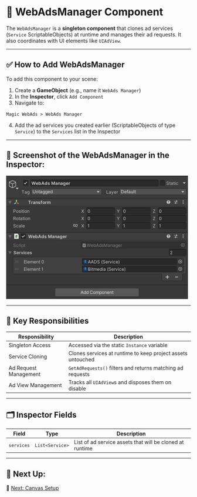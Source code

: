 # 🧠 WebAdsManager Component

The `WebAdsManager` is a **singleton component** that clones ad services (`Service` ScriptableObjects) at runtime and manages their ad requests. It also coordinates with UI elements like `UIAdView`.

---

## ✅ How to Add WebAdsManager

To add this component to your scene:

1. Create a **GameObject** (e.g., name it `WebAds Manager`)
2. In the **Inspector**, click `Add Component`
3. Navigate to:

```
Magic WebAds > WebAds Manager
```

4. Add the ad services you created earlier (ScriptableObjects of type `Service`) to the `Services` list in the Inspector
---


## 📸 Screenshot of the WebAdsManager in the Inspector:

![WebAdsManager](../Images/webadsmanager-inspector.png)

---

## 🧩 Key Responsibilities

| Responsibility | Description |
|----------------|-------------|
| Singleton Access | Accessed via the static `Instance` variable |
| Service Cloning | Clones services at runtime to keep project assets untouched |
| Ad Request Management | `GetAdRequests()` filters and returns matching ad requests |
| Ad View Management | Tracks all `UIAdView`s and disposes them on disable |

---

## 🗂 Inspector Fields

| Field | Type | Description |
|-------|------|-------------|
| `services` | `List<Service>` | List of ad service assets that will be cloned at runtime |

---

## 🧩 Next Up:
📄 [Next: Canvas Setup](canvas-setup.md)